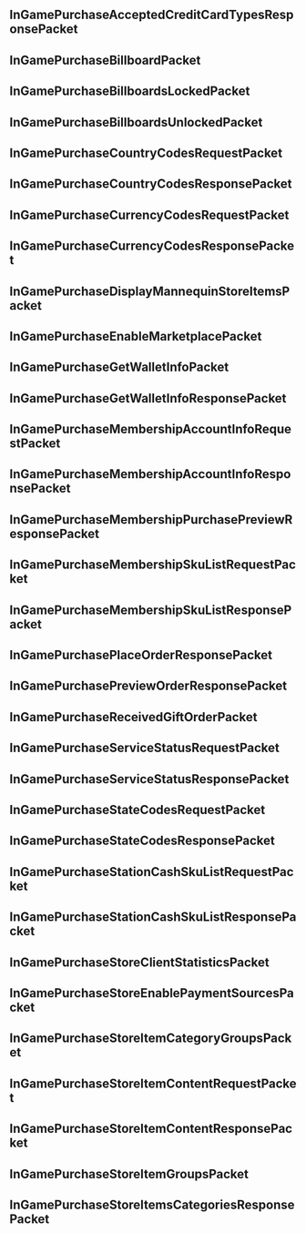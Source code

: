 ## InGamePurchaseAcceptedCreditCardTypesResponsePacket

## InGamePurchaseBillboardPacket

## InGamePurchaseBillboardsLockedPacket

## InGamePurchaseBillboardsUnlockedPacket

## InGamePurchaseCountryCodesRequestPacket

## InGamePurchaseCountryCodesResponsePacket

## InGamePurchaseCurrencyCodesRequestPacket

## InGamePurchaseCurrencyCodesResponsePacket

## InGamePurchaseDisplayMannequinStoreItemsPacket

## InGamePurchaseEnableMarketplacePacket

## InGamePurchaseGetWalletInfoPacket

## InGamePurchaseGetWalletInfoResponsePacket

## InGamePurchaseMembershipAccountInfoRequestPacket

## InGamePurchaseMembershipAccountInfoResponsePacket

## InGamePurchaseMembershipPurchasePreviewResponsePacket

## InGamePurchaseMembershipSkuListRequestPacket

## InGamePurchaseMembershipSkuListResponsePacket

## InGamePurchasePlaceOrderResponsePacket

## InGamePurchasePreviewOrderResponsePacket

## InGamePurchaseReceivedGiftOrderPacket

## InGamePurchaseServiceStatusRequestPacket

## InGamePurchaseServiceStatusResponsePacket

## InGamePurchaseStateCodesRequestPacket

## InGamePurchaseStateCodesResponsePacket

## InGamePurchaseStationCashSkuListRequestPacket

## InGamePurchaseStationCashSkuListResponsePacket

## InGamePurchaseStoreClientStatisticsPacket

## InGamePurchaseStoreEnablePaymentSourcesPacket

## InGamePurchaseStoreItemCategoryGroupsPacket

## InGamePurchaseStoreItemContentRequestPacket

## InGamePurchaseStoreItemContentResponsePacket

## InGamePurchaseStoreItemGroupsPacket

## InGamePurchaseStoreItemsCategoriesResponsePacket
